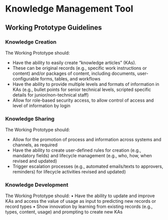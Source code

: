 # Knowledge Management Tool
## Working Prototype Guidelines
### Knowledge Creation
The Working Prototype should:
- Have the ability to easily create “knowledge articles” (KAs).
- These can be original records (e.g., specific work instructions or content) and/or packages of content, including documents, user-configurable forms, tables, and workflows
- Have the ability to provide multiple levels and formats of information in KAs (e.g., bullet points for senior technical levels, scripted specific details for junior/non-technical staff)
- Allow for role-based security access, to allow control of access and level of information by login
### Knowledge Sharing
The Working Prototype should:
- Allow for the promotion of process and information across systems and channels, as required
- Have the ability to create user-defined rules for creation (e.g., mandatory fields) and lifecycle management (e.g., who, how, when revised and updated)
- Trigger escalation processes (e.g., automated emails/texts to approvers, reminders) for lifecycle activities
revised and updated)

### Knowledge Development
The Working Prototype should:
• Have the ability to update and improve KAs and access the value of usage as input to predicting new records or record types
• Show innovation by learning from existing records (e.g., types, content, usage) and prompting to create new KAs
